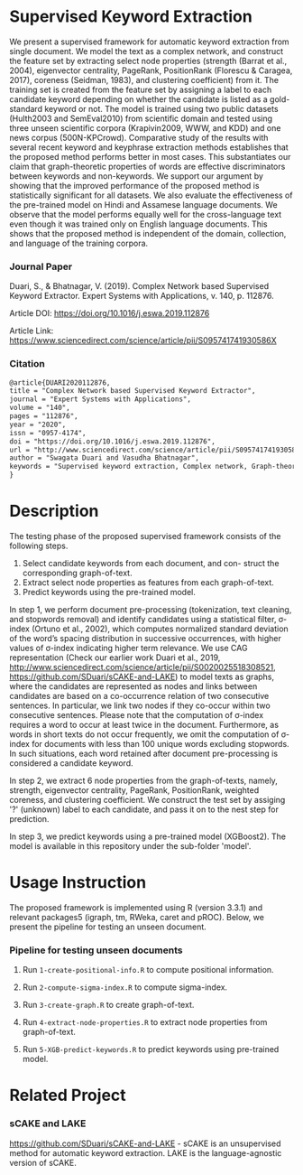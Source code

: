 # Supervised Keyword Extraction

We present a supervised framework for automatic keyword extraction from single document. We model the text as a complex network, and construct the feature set by extracting select node properties (strength (Barrat et al., 2004), eigenvector centrality, PageRank, PositionRank (Florescu & Caragea, 2017), coreness (Seidman, 1983), and clustering coefficient) from it. The training set is created from the feature set by assigning a label to each candidate keyword depending on whether the candidate is listed as a gold-standard keyword or not. The model is trained using two public datasets (Hulth2003 and SemEval2010) from scientific domain and tested using three unseen scientific corpora (Krapivin2009, WWW, and KDD) and one news corpus (500N-KPCrowd). Comparative study of the results with several recent keyword and keyphrase extraction methods establishes that the proposed method performs better in most cases. This substantiates our claim that graph-theoretic properties of words are effective discriminators between keywords and non-keywords. We support our argument by showing that the improved performance of the proposed method is statistically significant for all datasets. We also evaluate the effectiveness of the pre-trained model on Hindi and Assamese language documents. We observe that the model performs equally well for the cross-language text even though it was trained only on English language documents. This shows that the proposed method is independent of the domain, collection, and language of the training corpora.

### Journal Paper

Duari, S., & Bhatnagar, V. (2019). Complex Network based Supervised Keyword Extractor. Expert Systems with Applications, v. 140, p. 112876.

Article DOI: https://doi.org/10.1016/j.eswa.2019.112876

Article Link: https://www.sciencedirect.com/science/article/pii/S095741741930586X

### Citation
```tex
@article{DUARI2020112876,
title = "Complex Network based Supervised Keyword Extractor",
journal = "Expert Systems with Applications",
volume = "140",
pages = "112876",
year = "2020",
issn = "0957-4174",
doi = "https://doi.org/10.1016/j.eswa.2019.112876",
url = "http://www.sciencedirect.com/science/article/pii/S095741741930586X",
author = "Swagata Duari and Vasudha Bhatnagar",
keywords = "Supervised keyword extraction, Complex network, Graph-theoretic node properties, Text graph."
}
```

# Description
The testing phase of the proposed supervised framework consists of the following steps.

  1. Select candidate keywords from each document, and con- struct the corresponding graph-of-text.
  2. Extract select node properties as features from each graph-of-text.
  3. Predict keywords using the pre-trained model.
  
In step 1, we perform document pre-processing (tokenization, text cleaning, and stopwords removal) and identify candidates using a statistical filter, σ-index (Ortuno et al., 2002), which computes normalized standard deviation of the word’s spacing distribution in successive occurrences, with higher values of σ-index indicating higher term relevance. We use CAG representation (Check our earlier work Duari et al., 2019, http://www.sciencedirect.com/science/article/pii/S0020025518308521, https://github.com/SDuari/sCAKE-and-LAKE) to model texts as graphs, where the candidates are represented as nodes and links between candidates are based on a co-occurrence relation of two consecutive sentences. In particular, we link two nodes if they co-occur within two consecutive sentences. Please note that the computation of σ-index requires a word to occur at least twice in the document. Furthermore, as words in short texts do not occur frequently, we omit the computation of σ-index for documents with less than 100 unique words excluding stopwords. In such situations, each word retained after document pre-processing is considered a candidate keyword.

In step 2, we extract 6 node properties from the graph-of-texts, namely, strength, eigenvector centrality, PageRank, PositionRank, weighted coreness, and clustering coefficient. We construct the test set by assiging '?' (unknown) label to each candidate, and pass it on to the nest step for prediction.

In step 3, we predict keywords using a pre-trained model (XGBoost2). The model is available in this repository under the sub-folder 'model'.


# Usage Instruction
The proposed framework is implemented using R (version 3.3.1) and relevant packages5 (igraph, tm, RWeka, caret and pROC). Below, we present the pipeline for testing an unseen document.


### Pipeline for testing unseen documents
1. Run `1-create-positional-info.R` to compute positional information.

2. Run `2-compute-sigma-index.R` to compute sigma-index.

3. Run `3-create-graph.R` to create graph-of-text.

4. Run `4-extract-node-properties.R` to extract node properties from graph-of-text.

5. Run `5-XGB-predict-keywords.R` to predict keywords using pre-trained model.


# Related Project
### sCAKE and LAKE
https://github.com/SDuari/sCAKE-and-LAKE - sCAKE is an unsupervised method for automatic keyword extraction. LAKE is the language-agnostic version of sCAKE.
